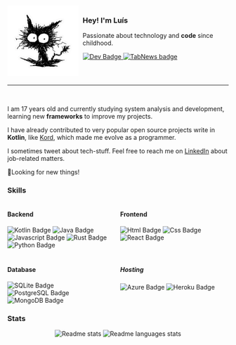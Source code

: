 <div style="display: flex; margin-bottom: 20px;">
    <img align="left" src="img/cat-sticker.png" width="180" height="160">
    <div style="margin-left: 10px;">
        <h3>Hey! I'm Luís</h3>
        <p>Passionate about technology and <b>code</b> since childhood.</p>
        <div>
            <a href="https://dev.to/baskerbyte">
                <img src="https://img.shields.io/badge/dev.to-0A0A0A?style=for-the-badge&logo=devdotto&logoColor=white" alt="Dev Badge"/>
            </a>
            <a href="https://www.tabnews.com.br/baskerbyte">
                <img src="https://img.shields.io/badge/TabNews-0A0A0A?style=for-the-badge&logoColor=white" alt="TabNews badge"/>
            </a>
        </div>
    </div>
</div>
<hr>
<br>
<div>
    <p>I am 17 years old and currently studying system analysis and development, learning new <b>frameworks</b> to improve my projects.</p>
    <p>I have already contributed to very popular open source projects write in <b>Kotlin</b>, like <a href="https://github.com/kordlib/kord">Kord</a>, which made me evolve as a programmer.</p>
    <p>I sometimes tweet about tech-stuff. Feel free to reach me on <a href="https://www.linkedin.com/in/baskerbyte/">LinkedIn</a> about job-related matters.</p>
    <p>🌟Looking for new things!</p>
</div>
<h3>Skills</h3>
<div style="display: flex;">
    <div style="flex: 1; margin-right: 10px;">
        <h4>Backend</h4>
        <a>
            <img src="https://img.shields.io/badge/Kotlin-0095D5?&style=for-the-badge&logo=kotlin&logoColor=white" alt="Kotlin Badge"/>
        </a>
        <a>
            <img src="https://img.shields.io/badge/Java-ED8B00?style=for-the-badge&logo=openjdk&logoColor=white" alt="Java Badge"/>
        </a>
        <a>
            <img src="https://img.shields.io/badge/JavaScript-323330?style=for-the-badge&logo=javascript&logoColor=F7DF1E" alt="Javascript Badge"/>
        </a>
        <a>
            <img src="https://img.shields.io/badge/Rust-000000?style=for-the-badge&logo=rust&logoColor=white" alt="Rust Badge"/>
        </a>
        <a>
            <img src="https://img.shields.io/badge/Python-3776AB?style=for-the-badge&logo=python&logoColor=white" alt="Python Badge">
        </a>
    </div>
    <div style="flex: 1;">
        <h4>Frontend</h4>
        <a>
            <img src="https://img.shields.io/badge/HTML5-E34F26?style=for-the-badge&logo=html5&logoColor=white" alt="Html Badge">
        </a>
        <a>
            <img src="https://img.shields.io/badge/CSS3-1572B6?style=for-the-badge&logo=css3&logoColor=white" alt="Css Badge">
        </a>
        <a>
            <img src="https://img.shields.io/badge/React-20232A?style=for-the-badge&logo=react&logoColor=61DAFB" alt="React Badge">
        </a>
    </div>
</div>
<div style="display: flex; margin-top: 20px;">
    <div style="flex: 1; margin-right: 10px;">
        <h4>Database</h4>
        <div>
            <a>
                <img src="https://img.shields.io/badge/SQLite-07405E?style=for-the-badge&logo=sqlite&logoColor=white" alt="SQLite Badge"/>
            </a>
            <a>
                <img src="https://img.shields.io/badge/PostgreSQL-316192?style=for-the-badge&logo=postgresql&logoColor=white" alt="PostgreSQL Badge"/>
            </a>
            <a>
                <img src="https://img.shields.io/badge/MongoDB-4EA94B?style=for-the-badge&logo=mongodb&logoColor=white" alt="MongoDB Badge"/>
            </a>
        </div>
    </div>
    <div style="flex: 1;">
        <h5>Hosting</h5>
        <div>
            <a>
                <img src="https://img.shields.io/badge/Azure-0089D6?style=for-the-badge&logo=microsoft-azure&logoColor=white" alt="Azure Badge">
            </a>
            <a>
                <img src="https://img.shields.io/badge/Heroku-430098?style=for-the-badge&logo=heroku&logoColor=white" alt="Heroku Badge">
            </a>
        </div>
    </div>
</div>

<h3>Stats</h3>
<div id="stats" align="center">
  <img src="https://github-readme-stats.vercel.app/api?username=baskerbyte&show_icons=true&theme=dark#gh-dark-mode-only" alt="Readme stats"/>
  <img src="https://github-readme-stats.vercel.app/api/top-langs/?username=baskerbyte&layout=compact&theme=dark#gh-dark-mode-only" alt="Readme languages stats"/>
</div>
